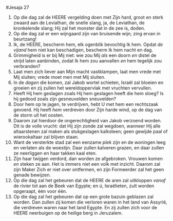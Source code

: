 #Jesaja 27
1. Op die dag zal de HEERE vergelding doen met Zijn hard, groot en sterk zwaard aan de Leviathan, de snelle slang, ja, de Leviathan, de kronkelende slang; Hij zal het monster dat in de zee is, doden.
2. Op die dag zal er een wijngaard zijn van bruisende wijn; zing ervan in beurtzang! 
3. Ik, de HEERE, bescherm hem, elk ogenblik bevochtig Ik hem. Opdat *de vijand* hem niet kan beschadigen, bescherm Ik hem nacht en dag. 
4. Grimmigheid is er bij Mij niet: wie zou Mij *als* een doorn *en* distel de strijd laten aanbinden, zodat Ik hem zou aanvallen *en* hem tegelijk zou verbranden? 
5. Laat men zich liever aan Mijn macht vastklampen, laat men vrede met Mij sluiten; vrede moet men met Mij sluiten. 
6. In de *dagen* die komen, zal Jakob wortel schieten, Israël zal bloeien en groeien en zij zullen het wereldoppervlak met vruchten vervullen. 
7. Heeft Hij hem geslagen zoals Hij hem geslagen heeft die hem sloeg? Is hij gedood zoals zijn gesneuvelden sneuvelden? 
8. Door hem op te jagen, te verdrijven, hebt U met hem een rechtszaak gevoerd. Hij heeft *hem* verdreven door Zijn harde wind, op de dag van de storm uit het oosten. 
9. Daarom zal hierdoor de ongerechtigheid van Jakob verzoend worden. Dit is de volle vrucht: dat Hij zijn zonde zal wegdoen, wanneer Hij alle altaarstenen zal maken als stukgeslagen kalksteen; geen gewijde paal of wierookaltaar zal blijven staan. 
10. Want de versterkte stad zal een eenzame *plek* zijn en de woningen leeg en verlaten als de woestijn. Daar zullen kalveren grazen, en daar zullen ze neerliggen en haar takken kaal eten. 
11. Zijn haar twijgen verdord, dan worden ze afgebroken. Vrouwen komen *en* steken ze aan. Het is immers niet een volk met inzicht. Daarom zal zijn Maker Zich er niet over ontfermen, en zijn Formeerder zal het geen genade bewijzen. 
12. Op die dag zal het gebeuren dat de HEERE de aren zal uitkloppen *vanaf* de rivier tot aan de Beek van Egypte; en ú, Israëlieten, zult worden opgeraapt, één voor één. 
13. Op die dag zal het gebeuren dat op een grote bazuin geblazen zal worden. Dan zullen zij komen die verloren waren in het land van Assyrië, die verdreven waren naar het land Egypte. En zij zullen zich voor de HEERE neerbuigen op de heilige berg in Jeruzalem.

